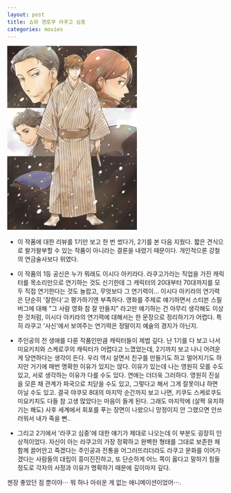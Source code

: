```yaml
---
layout: post
title: 쇼와 겐로쿠 라쿠고 심중
categories: movies
---
```


<img src="/thumbnails/180307/쇼와겐로쿠라쿠고심중.jpeg" width=300 />

- 이 작품에 대한 리뷰를 1기만 보고 한 번 썼다가, 2기를 본 다음 지웠다. 짧은 견식으로 왈가왈부할 수 있는 작품이 아니라는 결론을 내렸기 때문이다. 개인적으론 강철의 연금술사보다 위였다.

- 이 작품의 1등 공신은 누가 뭐래도 이시다 아키라다. 라쿠고가라는 직업을 가진 캐릭터를 목소리만으로 연기하는 것도 신기한데 그 캐릭터의 20대부터 70대까지를 모두 직접 연기한다는 것도 놀랍고, 무엇보다 그 연기력이... 이시다 아키라의 연기력은 단순히 '잘한다'고 평가하기엔 부족하다. 영화를 주제로 얘기하면서 스티븐 스필버그에 대해 "그 사람 영화 참 잘 만들지" 라고만 얘기하는 건 아무리 생각해도 이상한 것처럼, 이시다 아키라의 연기력에 대해서는 한 문장으로 정리하기가 어렵다. 특히 라쿠고 '사신'에서 보여주는 연기력은 정말이지 예술의 경지가 아닌지.

- 주인공의 전 생애를 다룬 작품인만큼 캐릭터들이 제법 깊다. 난 1기를 다 보고 나서 미요키치와 스케로쿠의 캐릭터가 어렵다고 느꼈었는데, 2기까지 보고 나니 어려운 게 당연하다는 생각이 든다. 우리 역시 살면서 친구를 만들기도 하고 멀어지기도 하지만 거기에 매번 명확한 이유가 있지는 않다. 이유가 있는데 나는 영원히 모를 수도 있고, 서로 생각하는 이유가 다를 수도 있다. 연애는 더더욱 그러하다. 영원히 진실을 모른 채 관계가 파국으로 치닫을 수도 있고, 그렇다고 해서 그게 잘못이냐 하면 아닐 수도 있고. 결국 야쿠모 8대의 마지막 순간까지 보고 나면, 키쿠도 스케로쿠도 미요키치도 다들 참 고생 많았다는 마음이 들게 된다. 그래도 마지막에 (살짝 유치하기는 해도) 사후 세계에서 회포를 푸는 장면이 나왔으니 망정이지 안 그랬으면 안쓰러워서 내가 죽을 뻔..

- 그리고 2기에서 '라쿠고 심중'에 대한 얘기가 제대로 나오는데 이 부분도 굉장히 인상적이었다. 자신이 아는 라쿠고의 가장 정확하고 완벽한 형태를 그대로 보존한 채 함께 끌어안고 죽겠다는 주인공과 전통을 어그러뜨리더라도 라쿠고 문화를 이어가겠다는 사람들의 대립이 흥미진진하고, 또 단순하게 어느 쪽이 옳다고 말하기 힘들 정도로 각자의 사정과 이유가 명확하기 때문에 깊이마저 깊다.

젠장 좋았던 점 뿐이야⋯ 뭐 하나 아쉬운 게 없는 애니메이션이었어⋯.